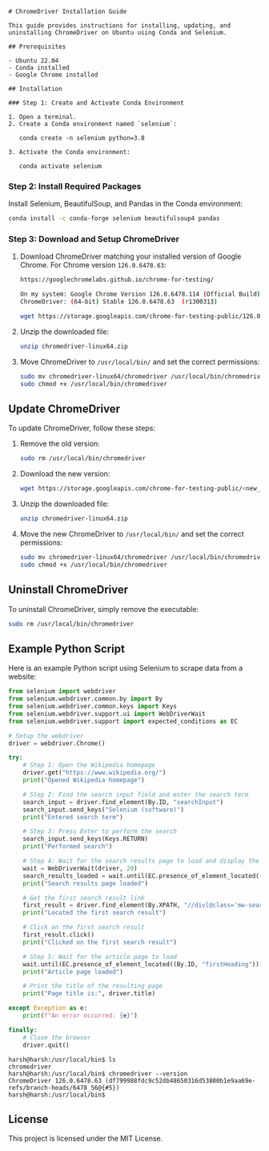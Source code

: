 ```
# ChromeDriver Installation Guide

This guide provides instructions for installing, updating, and uninstalling ChromeDriver on Ubuntu using Conda and Selenium.

## Prerequisites

- Ubuntu 22.04
- Conda installed
- Google Chrome installed

## Installation

### Step 1: Create and Activate Conda Environment

1. Open a terminal.
2. Create a Conda environment named `selenium`:

   conda create -n selenium python=3.8

3. Activate the Conda environment:

   conda activate selenium
   ```

### Step 2: Install Required Packages

Install Selenium, BeautifulSoup, and Pandas in the Conda environment:
```bash
conda install -c conda-forge selenium beautifulsoup4 pandas
```

### Step 3: Download and Setup ChromeDriver

1. Download ChromeDriver matching your installed version of Google Chrome. For Chrome version `126.0.6478.63`:
   ```bash
   https://googlechromelabs.github.io/chrome-for-testing/

   On my system: Google Chrome Version 126.0.6478.114 (Official Build)
   ChromeDriver: (64-bit) Stable 126.0.6478.63	(r1300313)

   wget https://storage.googleapis.com/chrome-for-testing-public/126.0.6478.63/linux64/chromedriver-linux64.zip
   ```
2. Unzip the downloaded file:
   ```bash
   unzip chromedriver-linux64.zip
   ```
3. Move ChromeDriver to `/usr/local/bin/` and set the correct permissions:
   ```bash
   sudo mv chromedriver-linux64/chromedriver /usr/local/bin/chromedriver
   sudo chmod +x /usr/local/bin/chromedriver
   ```

## Update ChromeDriver

To update ChromeDriver, follow these steps:

1. Remove the old version:
   ```bash
   sudo rm /usr/local/bin/chromedriver
   ```
2. Download the new version:
   ```bash
   wget https://storage.googleapis.com/chrome-for-testing-public/<new_version>/linux64/chromedriver-linux64.zip
   ```
3. Unzip the downloaded file:
   ```bash
   unzip chromedriver-linux64.zip
   ```
4. Move the new ChromeDriver to `/usr/local/bin/` and set the correct permissions:
   ```bash
   sudo mv chromedriver-linux64/chromedriver /usr/local/bin/chromedriver
   sudo chmod +x /usr/local/bin/chromedriver
   ```

## Uninstall ChromeDriver

To uninstall ChromeDriver, simply remove the executable:

```bash
sudo rm /usr/local/bin/chromedriver
```

## Example Python Script

Here is an example Python script using Selenium to scrape data from a website:

```python
from selenium import webdriver
from selenium.webdriver.common.by import By
from selenium.webdriver.common.keys import Keys
from selenium.webdriver.support.ui import WebDriverWait
from selenium.webdriver.support import expected_conditions as EC

# Setup the webdriver
driver = webdriver.Chrome()

try:
    # Step 1: Open the Wikipedia homepage
    driver.get("https://www.wikipedia.org/")
    print("Opened Wikipedia homepage")

    # Step 2: Find the search input field and enter the search term
    search_input = driver.find_element(By.ID, "searchInput")
    search_input.send_keys("Selenium (software)")
    print("Entered search term")

    # Step 3: Press Enter to perform the search
    search_input.send_keys(Keys.RETURN)
    print("Performed search")

    # Step 4: Wait for the search results page to load and display the results
    wait = WebDriverWait(driver, 20)
    search_results_loaded = wait.until(EC.presence_of_element_located((By.ID, "mw-content-text")))
    print("Search results page loaded")

    # Get the first search result link
    first_result = driver.find_element(By.XPATH, "//div[@class='mw-search-result-heading']/a")
    print("Located the first search result")

    # Click on the first search result
    first_result.click()
    print("Clicked on the first search result")

    # Step 5: Wait for the article page to load
    wait.until(EC.presence_of_element_located((By.ID, "firstHeading")))
    print("Article page loaded")

    # Print the title of the resulting page
    print("Page title is:", driver.title)

except Exception as e:
    print(f"An error occurred: {e}")

finally:
    # Close the browser
    driver.quit()

```

```
harsh@harsh:/usr/local/bin$ ls  
chromedriver  
harsh@harsh:/usr/local/bin$ chromedriver --version  
ChromeDriver 126.0.6478.63 (df799988fdc9c52db48650316d53800b1e9aa69e-refs/branch-heads/6478_56@{#5})  
harsh@harsh:/usr/local/bin$ 
```


## License

This project is licensed under the MIT License.
